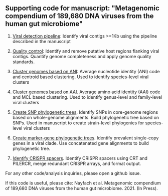 ## Supporting code for manuscript: "Metagenomic compendium of 189,680 DNA viruses from the human gut microbiome"

1. [Viral detection pipeline](viral_detection_pipeline/README.md): Identify viral contigs >=1Kb using the pipeline described in the manuscript

2. [Quality control](https://bitbucket.org/berkeleylab/checkv): Identify and remove putative host regions flanking viral contigs. Quantify genome completeness and apply genome quality standards.

3. [Cluster genomes based on ANI](ani_cluster/README.md): Average nucleotide identity (ANI) code and centroid based clustering. Used to identify species-level viral clusters

4. [Cluster genomes based on AAI](aai_cluster/README.md). Average amino acid identity (AAI) code and MCL based clustering. Used to identify genus-level and family-level viral clusters

5. [Create SNP phylogenetic trees](snp_tree/README.md). Identify SNPs in core-genome regions based on whole-genome alignments. Build phylogenetic tree based on SNPs. Used in manuscript to create strain-level phylogenies for species-level viral clusters

6. [Create marker-gene phylogenetic trees](marker_gene_tree/README.md). Identify prevalent single-copy genes in a viral clade. Use concatenated gene alignments to build phylogenetic tree. 

7. [Identify CRISPR spacers](crispr_spacers/README.md). Identify CRISPR spacers using CRT and PILERCR, merge redundant CRISPR arrays, and format output.

For any other code/analysis inquiries, please open a github issue.

If this code is useful, please cite:
Nayfach et al. Metagenomic compendium of 189,680 DNA viruses from the human gut microbiome. 2021. (In Press).
